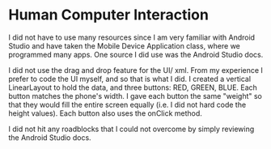 # Human Computer Interaction

I did not have to use many resources since I am very familiar with Android Studio and have taken the Mobile Device Application class, where we programmed many apps. One source I did use was the Android Studio docs. 

I did not use the drag and drop feature for the UI/ xml. From my experience I prefer to code the UI myself, and so that is what I did. I created a vertical LinearLayout to hold the data, and three buttons: RED, GREEN, BLUE. Each button matches the phone's width. I gave each button the same "weight" so that they would fill the entire screen equally (i.e. I did not hard code the height values). Each button also uses the onClick method. 

I did not hit any roadblocks that I could not overcome by simply reviewing the Android Studio docs. 
